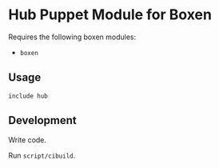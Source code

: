 # Hub Puppet Module for Boxen

Requires the following boxen modules:

* `boxen`

## Usage

```puppet
include hub
```

## Development

Write code.

Run `script/cibuild`.
